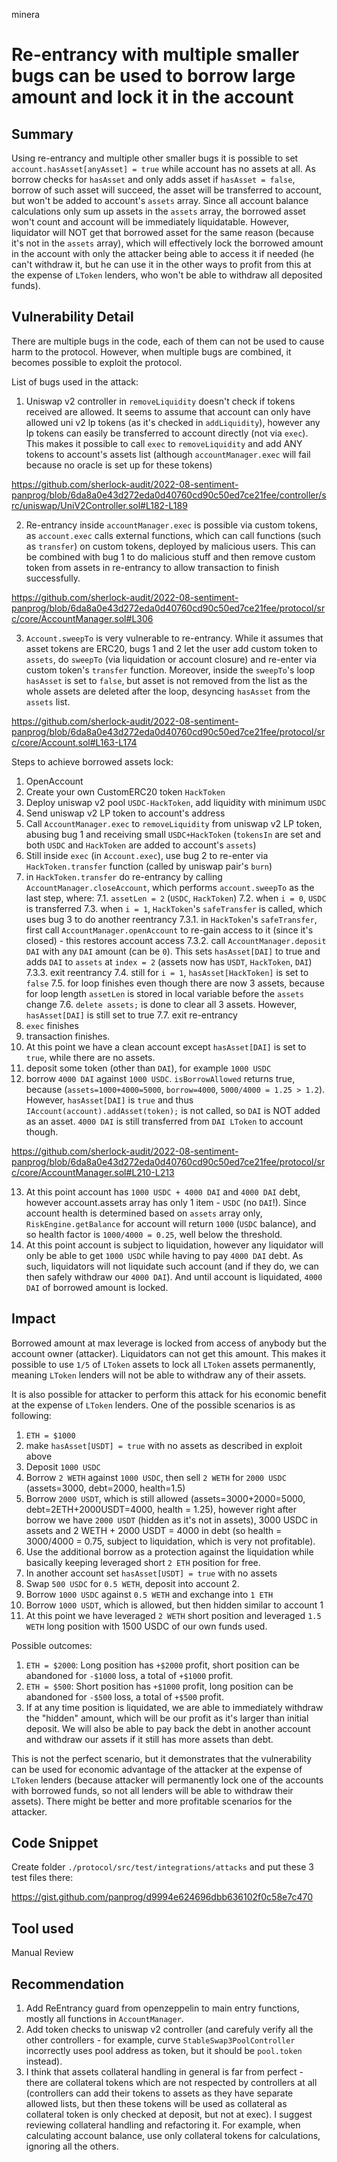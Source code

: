minera
# Re-entrancy with multiple smaller bugs can be used to borrow large amount and lock it in the account

## Summary

Using re-entrancy and multiple other smaller bugs it is possible to set `account.hasAsset[anyAsset] = true` while account has no assets at all. As borrow checks for `hasAsset` and only adds asset if `hasAsset = false`, borrow of such asset will succeed, the asset will be transferred to account, but won't be added to account's `assets` array. Since all account balance calculations only sum up assets in the `assets` array, the borrowed asset won't count and account will be immediately liquidatable. However, liquidator will NOT get that borrowed asset for the same reason (because it's not in the `assets` array), which will effectively lock the borrowed amount in the account with only the attacker being able to access it if needed (he can't withdraw it, but he can use it in the other ways to profit from this at the expense of `LToken` lenders, who won't be able to withdraw all deposited funds).

## Vulnerability Detail

There are multiple bugs in the code, each of them can not be used to cause harm to the protocol. However, when multiple bugs are combined, it becomes possible to exploit the protocol.

List of bugs used in the attack:

1. Uniswap v2 controller in `removeLiquidity` doesn't check if tokens received are allowed. It seems to assume that account can only have allowed uni v2 lp tokens (as it's checked in `addLiquidity`), however any lp tokens can easily be transferred to account directly (not via `exec`). This makes it possible to call `exec` to `removeLiquidity` and add ANY tokens to account's assets list (although `accountManager.exec` will fail because no oracle is set up for these tokens)

https://github.com/sherlock-audit/2022-08-sentiment-panprog/blob/6da8a0e43d272eda0d40760cd90c50ed7ce21fee/controller/src/uniswap/UniV2Controller.sol#L182-L189

2. Re-entrancy inside `accountManager.exec` is possible via custom tokens, as `account.exec` calls external functions, which can call functions (such as `transfer`) on custom tokens, deployed by malicious users. This can be combined with bug 1 to do malicious stuff and then remove custom token from assets in re-entrancy to allow transaction to finish successfully.

https://github.com/sherlock-audit/2022-08-sentiment-panprog/blob/6da8a0e43d272eda0d40760cd90c50ed7ce21fee/protocol/src/core/AccountManager.sol#L306

3. `Account.sweepTo` is very vulnerable to re-entrancy. While it assumes that asset tokens are ERC20, bugs 1 and 2 let the user add custom token to `assets`, do `sweepTo` (via liquidation or account closure) and re-enter via custom token's `transfer` function. Moreover, inside the `sweepTo`'s loop `hasAsset` is set to `false`, but asset is not removed from the list as the whole assets are deleted after the loop, desyncing `hasAsset` from the `assets` list.

https://github.com/sherlock-audit/2022-08-sentiment-panprog/blob/6da8a0e43d272eda0d40760cd90c50ed7ce21fee/protocol/src/core/Account.sol#L163-L174

Steps to achieve borrowed assets lock:

1. OpenAccount
2. Create your own CustomERC20 token `HackToken`
3. Deploy uniswap v2 pool `USDC-HackToken`, add liquidity with minimum `USDC`
4. Send uniswap v2 LP token to account's address
5. Call `AccountManager.exec` to `removeLiquidity` from uniswap v2 LP token, abusing bug 1 and receiving small `USDC+HackToken` (`tokensIn` are set and both `USDC` and `HackToken` are added to account's `assets`)
7. Still inside `exec` (in `Account.exec`), use bug 2 to re-enter via `HackToken.transfer` function (called by uniswap pair's `burn`)
7. in `HackToken.transfer` do re-entrancy by calling `AccountManager.closeAccount`, which performs `account.sweepTo` as the last step, where:
  7.1. `assetLen = 2` (`USDC`, `HackToken`)
  7.2. when `i = 0`, `USDC` is transferred
  7.3. when `i = 1`, `HackToken`'s `safeTransfer` is called, which uses bug 3 to do another reentrancy
    7.3.1. in `HackToken`'s `safeTransfer`, first call `AccountManager.openAccount` to re-gain access to it (since it's closed) - this restores account access
    7.3.2. call `AccountManager.deposit` `DAI` with any `DAI` amount (can be `0`). This sets `hasAsset[DAI]` to true and adds `DAI` to `assets` at `index = 2` (assets now has `USDT`, `HackToken`, `DAI`)
    7.3.3. exit reentrancy
  7.4. still for `i = 1`, `hasAsset[HackToken]` is set to `false`
  7.5. for loop finishes even though there are now 3 assets, because for loop length `assetLen` is stored in local variable before the `assets` change
  7.6. `delete assets;` is done to clear all 3 assets. However, `hasAsset[DAI]` is still set to true
  7.7. exit re-entrancy
8. `exec` finishes
9. transaction finishes.
10. At this point we have a clean account except `hasAsset[DAI]` is set to `true`, while there are no assets.
11. deposit some token (other than `DAI`), for example `1000 USDC`
12. borrow `4000 DAI` against `1000 USDC`. `isBorrowAllowed` returns true, because (`assets=1000+4000=5000`, `borrow=4000`, `5000/4000 = 1.25 > 1.2`). However, `hasAsset[DAI]` is `true` and thus `IAccount(account).addAsset(token);` is not called, so `DAI` is NOT added as an asset. `4000 DAI` is still transferred from `DAI LToken` to account though.

https://github.com/sherlock-audit/2022-08-sentiment-panprog/blob/6da8a0e43d272eda0d40760cd90c50ed7ce21fee/protocol/src/core/AccountManager.sol#L210-L213

13. At this point account has `1000 USDC + 4000 DAI` and `4000 DAI` debt, however account.assets array has only 1 item - `USDC` (no `DAI`!). Since account health is determined based on `assets` array only, `RiskEngine.getBalance` for account will return `1000` (`USDC` balance), and so health factor is `1000/4000 = 0.25`, well below the threshold.
14. At this point account is subject to liquidation, however any liquidator will only be able to get `1000 USDC` while having to pay `4000 DAI` debt. As such, liquidators will not liquidate such account (and if they do, we can then safely withdraw our `4000 DAI`). And until account is liquidated, `4000 DAI` of borrowed amount is locked.

## Impact

Borrowed amount at max leverage is locked from access of anybody but the account owner (attacker). Liquidators can not get this amount. This makes it possible to use `1/5` of `LToken` assets to lock all `LToken` assets permanently, meaning `LToken` lenders will not be able to withdraw any of their assets.

It is also possible for attacker to perform this attack for his economic benefit at the expense of `LToken` lenders. One of the possible scenarios is as following:

1. `ETH = $1000`
2. make `hasAsset[USDT] = true` with no assets as described in exploit above
3. Deposit `1000 USDC`
4. Borrow `2 WETH` against `1000 USDC`, then sell `2 WETH` for `2000 USDC` (assets=3000, debt=2000, health=1.5)
5. Borrow `2000 USDT`, which is still allowed (assets=3000+2000=5000, debt=2ETH+2000USDT=4000, health = 1.25), however right after borrow we have `2000 USDT` (hidden as it's not in assets), 3000 USDC in assets and 2 WETH + 2000 USDT = 4000 in debt (so health = 3000/4000 = 0.75, subject to liquidation, which is very not profitable).
6. Use the additional borrow as a protection against the liquidation while basically keeping leveraged short `2 ETH` position for free.
7. In another account set `hasAsset[USDT] = true` with no assets
8. Swap `500 USDC` for `0.5 WETH`, deposit into account 2.
9. Borrow `1000 USDC` against `0.5 WETH` and exchange into `1 ETH`
10. Borrow `1000 USDT`, which is allowed, but then hidden similar to account 1
11. At this point we have leveraged `2 WETH` short position and leveraged `1.5 WETH` long position with 1500 USDC of our own funds used.

Possible outcomes:
1. `ETH = $2000`: Long position has `+$2000` profit, short position can be abandoned for `-$1000` loss, a total of `+$1000` profit.
2. `ETH = $500`: Short position has `+$1000` profit, long position can be abandoned for `-$500` loss, a total of `+$500` profit.
3. If at any time position is liquidated, we are able to immediately withdraw the "hidden" amount, which will be our profit as it's larger than initial deposit. We will also be able to pay back the debt in another account and withdraw our assets if it still has more assets than debt. 

This is not the perfect scenario, but it demonstrates that the vulnerability can be used for economic advantage of the attacker at the expense of `LToken` lenders (because attacker will permanently lock one of the accounts with borrowed funds, so not all lenders will be able to withdraw their assets). There might be better and more profitable scenarios for the attacker.

## Code Snippet

Create folder `./protocol/src/test/integrations/attacks` and put these 3 test files there:

https://gist.github.com/panprog/d9994e624696dbb636102f0c58e7c470

## Tool used

Manual Review

## Recommendation

1. Add ReEntrancy guard from openzeppelin to main entry functions, mostly all functions in `AccountManager`.
2. Add token checks to uniswap v2 controller (and carefuly verify all the other controllers - for example, curve `StableSwap3PoolController` incorrectly uses pool address as token, but it should be `pool.token` instead).
3. I think that assets collateral handling in general is far from perfect - there are collateral tokens which are not respected by controllers at all (controllers can add their tokens to assets as they have separate allowed lists, but then these tokens will be used as collateral as collateral token is only checked at deposit, but not at exec). I suggest reviewing collateral handling and refactoring it. For example, when calculating account balance, use only collateral tokens for calculations, ignoring all the others.